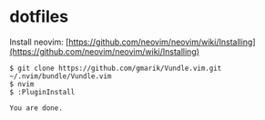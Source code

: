 dotfiles
========

Install neovim:
[https://github.com/neovim/neovim/wiki/Installing](https://github.com/neovim/neovim/wiki/Installing)

```
$ git clone https://github.com/gmarik/Vundle.vim.git ~/.nvim/bundle/Vundle.vim
$ nvim
$ :PluginInstall

You are done.
```
